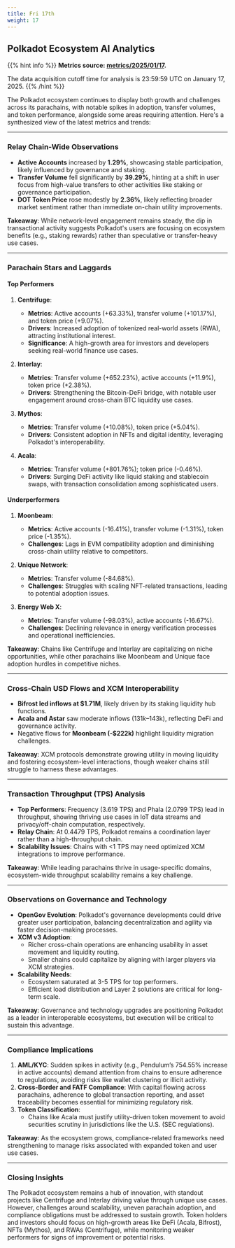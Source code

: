 ```yaml
---
title: Fri 17th
weight: 17
---
```


## **Polkadot Ecosystem AI Analytics**
{{% hint info %}}
**Metrics source: [metrics/2025/01/17](../../../../metrics/2025/01/17).**

The data acquisition cutoff time for analysis is 23:59:59 UTC on January 17, 2025.
{{% /hint %}}

The Polkadot ecosystem continues to display both growth and challenges across its parachains, with notable spikes in adoption, transfer volumes, and token performance, alongside some areas requiring attention. Here's a synthesized view of the latest metrics and trends:

---

### Relay Chain-Wide Observations
- **Active Accounts** increased by **1.29%**, showcasing stable participation, likely influenced by governance and staking.
- **Transfer Volume** fell significantly by **39.29%**, hinting at a shift in user focus from high-value transfers to other activities like staking or governance participation.
- **DOT Token Price** rose modestly by **2.36%**, likely reflecting broader market sentiment rather than immediate on-chain utility improvements.

**Takeaway**: While network-level engagement remains steady, the dip in transactional activity suggests Polkadot's users are focusing on ecosystem benefits (e.g., staking rewards) rather than speculative or transfer-heavy use cases.

---

### Parachain Stars and Laggards
#### Top Performers
1. **Centrifuge**:
   - **Metrics**: Active accounts (+63.33%), transfer volume (+101.17%), and token price (+9.07%).
   - **Drivers**: Increased adoption of tokenized real-world assets (RWA), attracting institutional interest.
   - **Significance**: A high-growth area for investors and developers seeking real-world finance use cases.

2. **Interlay**:
   - **Metrics**: Transfer volume (+652.23%), active accounts (+11.9%), token price (+2.38%).
   - **Drivers**: Strengthening the Bitcoin-DeFi bridge, with notable user engagement around cross-chain BTC liquidity use cases.

3. **Mythos**:
   - **Metrics**: Transfer volume (+10.08%), token price (+5.04%).
   - **Drivers**: Consistent adoption in NFTs and digital identity, leveraging Polkadot's interoperability.

4. **Acala**:
   - **Metrics**: Transfer volume (+801.76%); token price (-0.46%).
   - **Drivers**: Surging DeFi activity like liquid staking and stablecoin swaps, with transaction consolidation among sophisticated users.

#### Underperformers
1. **Moonbeam**:
   - **Metrics**: Active accounts (-16.41%), transfer volume (-1.31%), token price (-1.35%).
   - **Challenges**: Lags in EVM compatibility adoption and diminishing cross-chain utility relative to competitors.

2. **Unique Network**:
   - **Metrics**: Transfer volume (-84.68%).
   - **Challenges**: Struggles with scaling NFT-related transactions, leading to potential adoption issues.

3. **Energy Web X**:
   - **Metrics**: Transfer volume (-98.03%), active accounts (-16.67%).
   - **Challenges**: Declining relevance in energy verification processes and operational inefficiencies.

**Takeaway**: Chains like Centrifuge and Interlay are capitalizing on niche opportunities, while other parachains like Moonbeam and Unique face adoption hurdles in competitive niches.

---

### Cross-Chain USD Flows and XCM Interoperability
- **Bifrost led inflows at $1.71M**, likely driven by its staking liquidity hub functions.
- **Acala and Astar** saw moderate inflows ($131k–$143k), reflecting DeFi and governance activity.
- Negative flows for **Moonbeam (-$222k)** highlight liquidity migration challenges.

**Takeaway**: XCM protocols demonstrate growing utility in moving liquidity and fostering ecosystem-level interactions, though weaker chains still struggle to harness these advantages.

---

### Transaction Throughput (TPS) Analysis
- **Top Performers**: Frequency (3.619 TPS) and Phala (2.0799 TPS) lead in throughput, showing thriving use cases in IoT data streams and privacy/off-chain computation, respectively.
- **Relay Chain**: At 0.4479 TPS, Polkadot remains a coordination layer rather than a high-throughput chain.
- **Scalability Issues**: Chains with <1 TPS may need optimized XCM integrations to improve performance.

**Takeaway**: While leading parachains thrive in usage-specific domains, ecosystem-wide throughput scalability remains a key challenge.

---

### Observations on Governance and Technology
- **OpenGov Evolution**: Polkadot's governance developments could drive greater user participation, balancing decentralization and agility via faster decision-making processes.
- **XCM v3 Adoption**:
  - Richer cross-chain operations are enhancing usability in asset movement and liquidity routing.
  - Smaller chains could capitalize by aligning with larger players via XCM strategies.
- **Scalability Needs**:
  - Ecosystem saturated at 3-5 TPS for top performers.
  - Efficient load distribution and Layer 2 solutions are critical for long-term scale.

**Takeaway**: Governance and technology upgrades are positioning Polkadot as a leader in interoperable ecosystems, but execution will be critical to sustain this advantage.

---

### Compliance Implications
1. **AML/KYC**: Sudden spikes in activity (e.g., Pendulum’s 754.55% increase in active accounts) demand attention from chains to ensure adherence to regulations, avoiding risks like wallet clustering or illicit activity.
2. **Cross-Border and FATF Compliance**: With capital flowing across parachains, adherence to global transaction reporting, and asset traceability becomes essential for minimizing regulatory risk.
3. **Token Classification**:
   - Chains like Acala must justify utility-driven token movement to avoid securities scrutiny in jurisdictions like the U.S. (SEC regulations).

**Takeaway**: As the ecosystem grows, compliance-related frameworks need strengthening to manage risks associated with expanded token and user use cases.

---

### Closing Insights
The Polkadot ecosystem remains a hub of innovation, with standout projects like Centrifuge and Interlay driving value through unique use cases. However, challenges around scalability, uneven parachain adoption, and compliance obligations must be addressed to sustain growth. Token holders and investors should focus on high-growth areas like DeFi (Acala, Bifrost), NFTs (Mythos), and RWAs (Centrifuge), while monitoring weaker performers for signs of improvement or potential risks.

